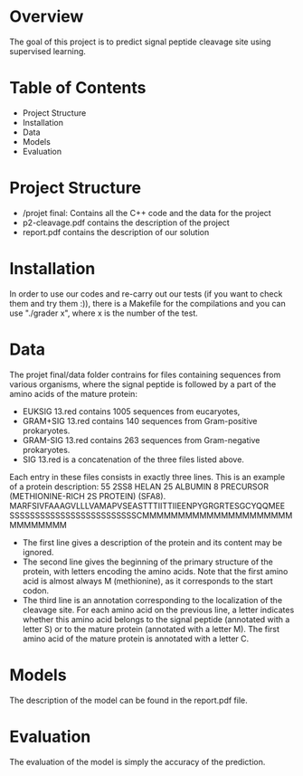 # Overview

The goal of this project is to predict signal peptide cleavage site using supervised learning.

# Table of Contents

- Project Structure
- Installation
- Data
- Models
- Evaluation


# Project Structure

- /projet final: Contains all the C++ code and the data for the project
- p2-cleavage.pdf contains the description of the project
- report.pdf contains the description of our solution

# Installation

In order to use our codes and re-carry out our tests (if you want to check them and try them
:)), there is a Makefile for the compilations and you can use "./grader x", where x is the number
of the test.

# Data

The projet final/data folder contrains for files containing sequences from various organisms, where
the signal peptide is followed by a part of the amino acids of the mature protein:

- EUKSIG 13.red contains 1005 sequences from eucaryotes,
- GRAM+SIG 13.red contains 140 sequences from Gram-positive prokaryotes.
- GRAM-SIG 13.red contains 263 sequences from Gram-negative prokaryotes.
- SIG 13.red is a concatenation of the three files listed above.

Each entry in these files consists in exactly three lines. This is an example of a protein description:
55 2SS8 HELAN 25 ALBUMIN 8 PRECURSOR (METHIONINE-RICH 2S PROTEIN) (SFA8).
MARFSIVFAAAGVLLLVAMAPVSEASTTTIITTIIEENPYGRGRTESGCYQQMEE
SSSSSSSSSSSSSSSSSSSSSSSSSCMMMMMMMMMMMMMMMMMMMMMMMMMMMMM

- The first line gives a description of the protein and its content may be ignored.
- The second line gives the beginning of the primary structure of the protein, with letters encoding the amino acids. Note that the first amino acid is almost always M (methionine), as it corresponds to the start codon.
- The third line is an annotation corresponding to the localization of the cleavage site. For each amino acid on the previous line, a letter indicates whether this amino acid belongs to the signal peptide (annotated with a letter S) or to the mature protein (annotated with a letter M). The first amino acid of the mature protein is annotated with a letter C.


# Models

The description of the model can be found in the report.pdf file.

# Evaluation

The evaluation of the model is simply the accuracy of the prediction.
